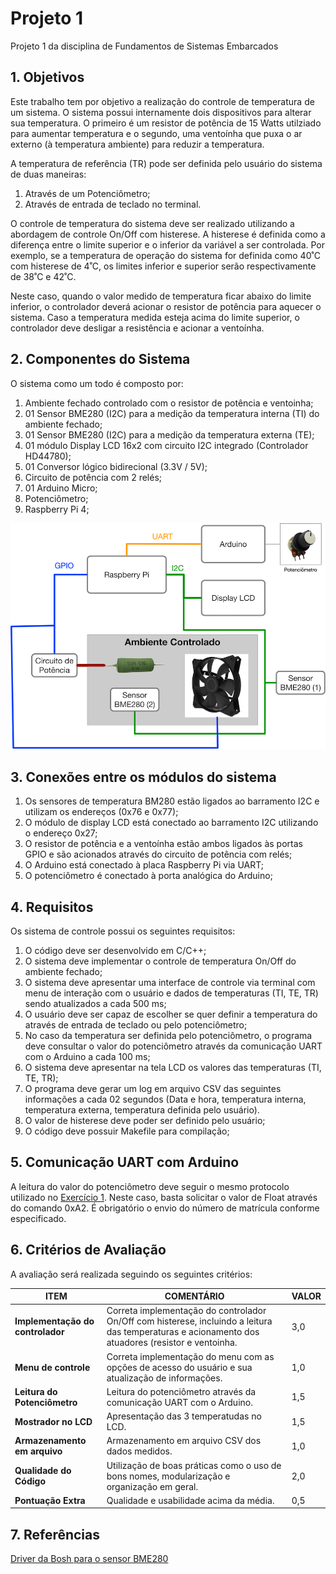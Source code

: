 # Projeto 1

Projeto 1 da disciplina de Fundamentos de Sistemas Embarcados

## 1. Objetivos

Este trabalho tem por objetivo a realização do controle de temperatura de um sistema. O sistema possui internamente dois dispositivos para alterar sua temperatura. O primeiro é um resistor de potência de 15 Watts utilziado para aumentar temperatura e o segundo, uma ventoínha que puxa o ar externo (à temperatura ambiente) para reduzir a temperatura. 

A temperatura de referência (TR) pode ser definida pelo usuário do sistema de duas maneiras:
1. Através de um Potenciômetro;
2. Através de entrada de teclado no terminal.

O controle de temperatura do sistema deve ser realizado utilizando a abordagem de controle On/Off com histerese. A histerese é definida como a diferença entre o limite superior e o inferior da variável a ser controlada. Por exemplo, se a temperatura de operação do sistema for definida como 40˚C com histerese de 4˚C, os limites inferior e superior serão respectivamente de 38˚C e 42˚C.

Neste caso, quando o valor medido de temperatura ficar abaixo do limite inferior, o controlador deverá acionar o resistor de potência para aquecer o sistema. Caso a temperatura medida esteja acima do limite superior, o controlador deve desligar a resistência e acionar a ventoínha. 

## 2. Componentes do Sistema

O sistema como um todo é composto por:
1. Ambiente fechado controlado com o resistor de potência e ventoinha;
2. 01 Sensor BME280 (I2C) para a medição da temperatura interna (TI) do ambiente fechado;
3. 01 Sensor BME280 (I2C) para a medição da temperatura externa (TE);
4. 01 módulo Display LCD 16x2 com circuito I2C integrado (Controlador HD44780);
5. 01 Conversor lógico bidirecional (3.3V / 5V);
6. Circuito de potência com 2 relés;
6. 01 Arduino Micro;
7. Potenciômetro;
8. Raspberry Pi 4;

![Figura](figuras/Figura_Trabalho_1.png)

## 3. Conexões entre os módulos do sistema

1. Os sensores de temperatura BM280 estão ligados ao barramento I2C e utilizam os endereços (0x76 e 0x77);
2. O módulo de display LCD está conectado ao barramento I2C utilizando o endereço 0x27;
3. O resistor de potência e a ventoínha estão ambos ligados às portas GPIO e são acionados através do circuito de potência com relés;
4. O Arduino está conectado à placa Raspberry Pi via UART;
5. O potenciômetro é conectado à porta analógica do Arduino;

## 4. Requisitos

Os sistema de controle possui os seguintes requisitos:
1. O código deve ser desenvolvido em C/C++;
2. O sistema deve implementar o controle de temperatura On/Off do ambiente fechado;
3. O sistema deve apresentar uma interface de controle via terminal com menu de interação com o usuário e dados de temperaturas (TI, TE, TR) sendo atualizados a cada 500 ms;
4. O usuário deve ser capaz de escolher se quer definir a temperatura do  através de entrada de teclado ou pelo potenciômetro;
5. No caso da temperatura ser definida pelo potenciômetro, o programa deve consultar o valor do potenciômetro através da comunicação UART com o Arduino a cada 100 ms;
6. O sistema deve apresentar na tela LCD os valores das temperaturas (TI, TE, TR);
7. O programa deve gerar um log em arquivo CSV das seguintes informações a cada 02 segundos (Data e hora, temperatura interna, temperatura externa, temperatura definida pelo usuário).
8. O valor de histerese deve poder ser definido pelo usuário;
9. O código deve possuir Makefile para compilação;

## 5. Comunicação UART com Arduino

A leitura do valor do potenciômetro deve seguir o mesmo protocolo utilizado no [Exercício 1](referencias/Exercicio_1_UART.pdf). 
Neste caso, basta solicitar o valor de Float através do comando 0xA2. É obrigatório o envio do número de matrícula conforme especificado. 

## 6. Critérios de Avaliação

A avaliação será realizada seguindo os seguintes critérios:

|   ITEM    |   COMENTÁRIO  |   VALOR   |
|------------------------|---------------------------------------------------------------------------------------------------------|---------|
|**Implementação do controlador** | Correta implementação do controlador On/Off com histerese, incluindo a leitura das temperaturas e acionamento dos atuadores (resistor e ventoinha. |    3,0 |
|**Menu de controle**        | Correta implementação do menu com as opções de acesso do usuário e sua atualização de informações. | 1,0 |
|**Leitura do Potenciômetro**| Leitura do potenciômetro através da comunicação UART com o Arduino. | 1,5 |
|**Mostrador no LCD**        | Apresentação das 3 temperatudas no LCD. | 1,5 |
|**Armazenamento em arquivo**| Armazenamento em arquivo CSV dos dados medidos. |   1,0 |
|**Qualidade do Código**     | Utilização de boas práticas como o uso de bons nomes, modularização e organização em geral.    |  2,0 |
|**Pontuação Extra**         |   Qualidade e usabilidade acima da média.  |  0,5   |

## 7. Referências

[Driver da Bosh para o sensor BME280](https://github.com/BoschSensortec/BME280_driver)




